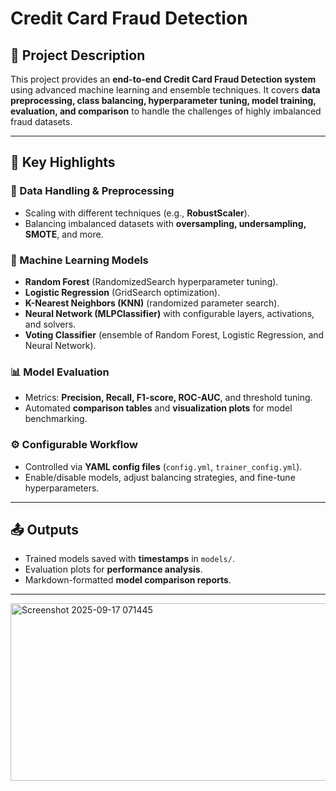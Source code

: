 # Credit Card Fraud Detection  

## 📌 Project Description  
This project provides an **end-to-end Credit Card Fraud Detection system** using advanced machine learning and ensemble techniques. It covers **data preprocessing, class balancing, hyperparameter tuning, model training, evaluation, and comparison** to handle the challenges of highly imbalanced fraud datasets.  

---

## 🔹 Key Highlights  

### 🔧 Data Handling & Preprocessing  
- Scaling with different techniques (e.g., **RobustScaler**).  
- Balancing imbalanced datasets with **oversampling, undersampling, SMOTE**, and more.  

### 🤖 Machine Learning Models  
- **Random Forest** (RandomizedSearch hyperparameter tuning).  
- **Logistic Regression** (GridSearch optimization).  
- **K-Nearest Neighbors (KNN)** (randomized parameter search).  
- **Neural Network (MLPClassifier)** with configurable layers, activations, and solvers.  
- **Voting Classifier** (ensemble of Random Forest, Logistic Regression, and Neural Network).  

### 📊 Model Evaluation  
- Metrics: **Precision, Recall, F1-score, ROC-AUC**, and threshold tuning.  
- Automated **comparison tables** and **visualization plots** for model benchmarking.  

### ⚙️ Configurable Workflow  
- Controlled via **YAML config files** (`config.yml`, `trainer_config.yml`).  
- Enable/disable models, adjust balancing strategies, and fine-tune hyperparameters.  

---
## 📤 Outputs  
- Trained models saved with **timestamps** in `models/`.  
- Evaluation plots for **performance analysis**.  
- Markdown-formatted **model comparison reports**.  

---

<img width="1392" height="284" alt="Screenshot 2025-09-17 071445" src="https://github.com/user-attachments/assets/3b620d7b-7560-40f0-b4f5-31b2cab6bf9c" />
